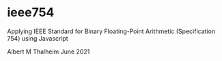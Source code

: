 # ieee754
Applying IEEE Standard for Binary Floating-Point Arithmetic
(Specification 754)
using Javascript

Albert M Thalheim
June 2021
